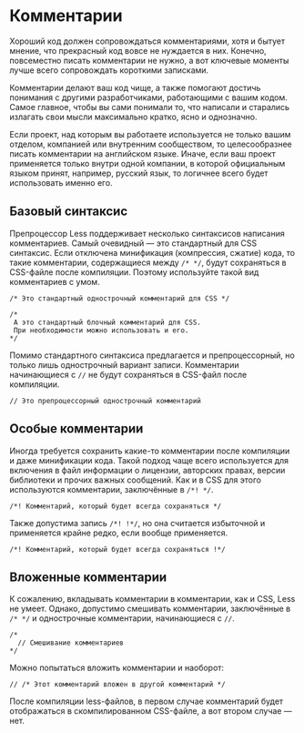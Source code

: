 # Комментарии

Хороший код должен сопровождаться комментариями, хотя и бытует мнение, что прекрасный код вовсе не нуждается в них. Конечно, повсеместно писать комментарии не нужно, а вот ключевые моменты лучше всего сопровождать короткими записками. 

Комментарии делают ваш код чище, а также помогают достичь понимания с другими разработчиками, работающими с вашим кодом. Самое главное, чтобы вы сами понимали то, что написали и старались излагать свои мысли максимально кратко, ясно и однозначно.

Если проект, над которым вы работаете используется не только вашим отделом, компанией или внутренним сообществом, то целесообразнее писать комментарии на английском языке. Иначе, если ваш проект применяется только внутри одной компании, в которой официальным языком принят, например, русский язык, то логичнее всего будет использовать именно его.




## Базовый синтаксис

Препроцессор Less поддерживает несколько синтаксисов написания комментариев. Самый очевидный — это стандартный для CSS синтаксис. Если отключена минификация (компрессия, сжатие) кода, то такие комментарии, содержащиеся между `/* */`, будут сохраняться в CSS-файле после компиляции. Поэтому используйте такой вид комментариев с умом.

```less
/* Это стандартный однострочный комментарий для CSS */

/*
 А это стандартный блочный комментарий для CSS.
 При необходимости можно использовать и его.
*/
```

Помимо стандартного синтаксиса предлагается и препроцессорный, но только лишь однострочный вариант записи. Комментарии начинающиеся с `//` не будут сохраняться в CSS-файл после компиляции.

```less
// Это препроцессорный однострочный комментарий
```




## Особые комментарии

Иногда требуется сохранить какие-то комментарии после компиляции и даже минификации кода. Такой подход чаще всего используется для включения в файл информации о лицензии, авторских правах, версии библиотеки и прочих важных сообщений. Как и в CSS для этого используются комментарии, заключённые в `/*! */`.

```less
/*! Комментарий, который будет всегда сохраняться */
```

Также допустима запись `/*! !*/`, но она считается избыточной и применяется крайне редко, если вообще применяется.

```less
/*! Комментарий, который будет всегда сохраняться !*/
```




## Вложенные комментарии

К сожалению, вкладывать комментарии в комментарии, как и CSS, Less не умеет. Однако, допустимо смешивать комментарии, заключённые в `/* */` и однострочные комментарии, начинающиеся с `//`.

```less
/*
  // Смешивание комментариев
*/
```

Можно попытаться вложить комментарии и наоборот:

```less
// /* Этот комментарий вложен в другой комментарий */
```

После компиляции less-файлов, в первом случае комментарий будет отображаться в скомпилированном CSS-файле, а вот втором случае — нет.
